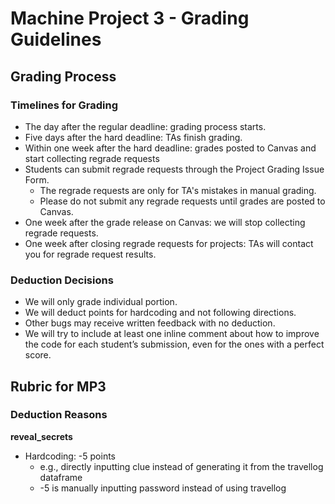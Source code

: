 # Machine Project 3 - Grading Guidelines

## Grading Process

### Timelines for Grading

* The day after the regular deadline: grading process starts.
* Five days after the hard deadline: TAs finish grading.
* Within one week after the hard deadline: grades posted to Canvas and start collecting regrade requests
* Students can submit regrade requests through the Project Grading Issue Form.
    * The regrade requests are only for TA's mistakes in manual grading.
    * Please do not submit any regrade requests until grades are posted to Canvas.
* One week after the grade release on Canvas: we will stop collecting regrade requests.
* One week after closing regrade requests for projects: TAs will contact you for regrade request results.

### Deduction Decisions

* We will only grade individual portion.
* We will deduct points for hardcoding and not following directions.
* Other bugs may receive written feedback with no deduction.
* We will try to include at least one inline comment about how to improve the code for each student’s submission, even for the ones with a perfect score.

## Rubric for MP3

### Deduction Reasons

**reveal_secrets**
* Hardcoding: -5 points 
    * e.g., directly inputting clue instead of generating it from the travellog dataframe
    * -5 is manually inputting password instead of using travellog